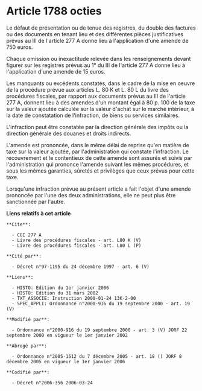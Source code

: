 # Article 1788 octies

Le défaut de présentation ou de tenue des registres, du double des factures ou des documents en tenant lieu et des
différentes pièces justificatives prévus au III de l'article 277 A donne lieu à l'application d'une amende de 750 euros.

Chaque omission ou inexactitude relevée dans les renseignements devant figurer sur les registres prévus au 1° du III de
l'article 277 A donne lieu à l'application d'une amende de 15 euros.

Les manquants ou excédents constatés, dans le cadre de la mise en oeuvre de la procédure prévue aux articles L. 80 K et L. 80
L du livre des procédures fiscales, par rapport aux documents prévus au III de l'article 277 A, donnent lieu à des amendes
d'un montant égal à 80 p. 100 de la taxe sur la valeur ajoutée calculée sur la valeur d'achat sur le marché intérieur, à la
date de constatation de l'infraction, de biens ou services similaires.

L'infraction peut être constatée par la direction générale des impôts ou la direction générale des douanes et droits
indirects.

L'amende est prononcée, dans le même délai de reprise qu'en matière de taxe sur la valeur ajoutée, par l'administration qui
constate l'infraction. Le recouvrement et le contentieux de cette amende sont assurés et suivis par l'administration qui
prononce l'amende suivant les mêmes procédures, et sous les mêmes garanties, sûretés et privilèges que ceux prévus pour cette
taxe.

Lorsqu'une infraction prévue au présent article a fait l'objet d'une amende prononcée par l'une des deux administrations,
elle ne peut plus être sanctionnée par l'autre.

**Liens relatifs à cet article**

	**Cite**:

	  - CGI 277 A
	  - Livre des procédures fiscales - art. L80 K (V)
	  - Livre des procédures fiscales - art. L80 L (P)

	**Cité par**:

	  - Décret n°97-1195 du 24 décembre 1997 - art. 6 (V)

	**Liens**:

	  - HISTO: Edition du 1er janvier 2006
	  - HISTO: Edition du 31 mars 2002
	  - TXT_ASSOCIE: Instruction 2000-01-24 13K-2-00
	  - SPEC_APPLI: Ordonnance n°2000-916 du 19 septembre 2000 - art. 19 (V)

	**Modifié par**:

	  - Ordonnance n°2000-916 du 19 septembre 2000 - art. 3 (V) JORF 22 septembre 2000 en vigueur le 1er janvier 2002

	**Abrogé par**:

	  - Ordonnance n°2005-1512 du 7 décembre 2005 - art. 18 () JORF 8 décembre 2005 en vigueur le 1er janvier 2006

	**Codifié par**:

	  - Décret n°2006-356 2006-03-24

